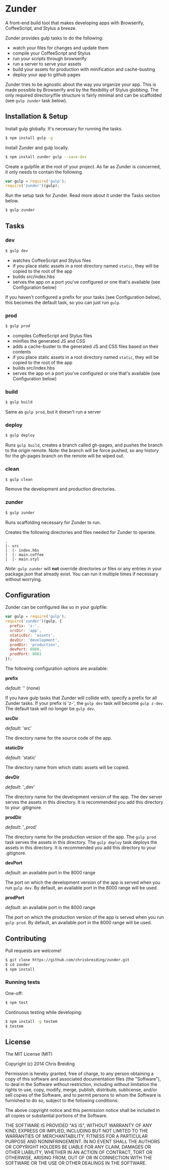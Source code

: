 # Zunder

A front-end build tool that makes developing apps with Browserify, CoffeeScript, and Stylus a breeze.

Zunder provides gulp tasks to do the following:

* watch your files for changes and update them
* compile your CoffeeScript and Stylus
* run your scripts through browserify
* run a server to serve your assets
* build your assets for production with minification and cache-busting
* deploy your app to github pages

Zunder tries to be agnostic about the way you organize your app. This is made possible by Browserify and by the flexibility of Stylus globbing. The only required directory/file structure is fairly minimal and can be scaffolded (see `gulp zunder` task below).

## Installation & Setup

Install gulp globally. It's necessary for running the tasks.

```sh
$ npm install gulp -g
```

Install Zunder and gulp locally.

```sh
$ npm install zunder gulp --save-dev
```

Create a gulpfile at the root of your project. As far as Zunder is concerned, it only needs to contain the following.

```javascript
var gulp = require('gulp');
require('zunder')(gulp);
```

Run the setup task for Zunder. Read more about it under the Tasks section below.

```sh
$ gulp zunder
```

## Tasks

### dev

```sh
$ gulp dev
```

* watches CoffeeScript and Stylus files
* if you place static assets in a root directory named `static`, they will be copied to the root of the app
* builds src/index.hbs
* serves the app on a port you've configured or one that's available (see Configuration below)

If you haven't configured a prefix for your tasks (see Configuration below), this becomes the default task, so you can just run `gulp`.

### prod

```sh
$ gulp prod
```

* compiles CoffeeScript and Stylus files
* minifies the generated JS and CSS
* adds a cache-buster to the generated JS and CSS files based on their contents
* if you place static assets in a root directory named `static`, they will be copied to the root of the app
* builds src/index.hbs
* serves the app on a port you've configured or one that's available (see Configuration below)

### build

```sh
$ gulp build
```

Same as `gulp prod`, but it doesn't run a server

### deploy

```sh
$ gulp deploy
```

Runs `gulp build`, creates a branch called gh-pages, and pushes the branch to the origin remote. Note: the branch will be force pushed, so any history for the gh-pages branch on the remote will be wiped out.

### clean

```sh
$ gulp clean
```

Remove the development and production directories.

### zunder

```sh
$ gulp zunder
```

Runs scaffolding necessary for Zunder to run.

Creates the following directories and files needed for Zunder to operate.

```
.
|- src
|  |- index.hbs
|  |- main.coffee
|  |- main.styl
```

*Note*: `gulp zunder` will **not** override directories or files or any entries in your package.json that already exist. You can run it multiple times if necessary without worrying.

## Configuration

Zunder can be configured like so in your gulpfile:

```javascript
var gulp = require('gulp');
require('zunder')(gulp, {
  prefix: 'z-',
  srcDir: 'app',
  staticDir: 'assets',
  devDir: 'development',
  prodDir: 'production',
  devPort: 8080,
  prodPort: 8081
});
```

The following configuration options are available:

**prefix**

*default*: '' (none)

If you have gulp tasks that Zunder will collide with, specify a prefix for all Zunder tasks. If your prefix is 'z-', the `gulp dev` task will become `gulp z-dev`. The default task will no longer be `gulp dev`.

**srcDir**

*default*: 'src'

The directory name for the source code of the app.

**staticDir**

*default*: 'static'

The directory name from which static assets will be copied.

**devDir**

*default*: '_dev'

The directory name for the development version of the app. The dev server serves the assets in this directory. It is recommended you add this directory to your .gitignore.

**prodDir**

*default*: '_prod'

The directory name for the production version of the app. The `gulp prod` task serves the assets in this directory. The `gulp deploy` task deploys the assets in this directory. It is recommended you add this directory to your .gitignore.

**devPort**

*default*: an available port in the 8000 range

The port on which the development version of the app is served when you run `gulp dev`. By default, an available port in the 8000 range will be used.

**prodPort**

*default*: an available port in the 8000 range

The port on which the production version of the app is served when you run `gulp prod`. By default, an available port in the 8000 range will be used.

## Contributing

Pull requests are welcome!

```sh
$ git clone https://github.com/chrisbreiding/zunder.git
$ cd zunder
$ npm install
```

### Running tests

One-off:

```sh
$ npm test
```

Continuous testing while developing:

```sh
$ npm install -g testem
$ testem
```

## License

The MIT License (MIT)

Copyright (c) 2014 Chris Breiding

Permission is hereby granted, free of charge, to any person obtaining a copy of this software and associated documentation files (the "Software"), to deal in the Software without restriction, including without limitation the rights to use, copy, modify, merge, publish, distribute, sublicense, and/or sell copies of the Software, and to permit persons to whom the Software is furnished to do so, subject to the following conditions:

The above copyright notice and this permission notice shall be included in all copies or substantial portions of the Software.

THE SOFTWARE IS PROVIDED "AS IS", WITHOUT WARRANTY OF ANY KIND, EXPRESS OR IMPLIED, INCLUDING BUT NOT LIMITED TO THE WARRANTIES OF MERCHANTABILITY, FITNESS FOR A PARTICULAR PURPOSE AND NONINFRINGEMENT. IN NO EVENT SHALL THE AUTHORS OR COPYRIGHT HOLDERS BE LIABLE FOR ANY CLAIM, DAMAGES OR OTHER LIABILITY, WHETHER IN AN ACTION OF CONTRACT, TORT OR OTHERWISE, ARISING FROM, OUT OF OR IN CONNECTION WITH THE SOFTWARE OR THE USE OR OTHER DEALINGS IN THE SOFTWARE.
